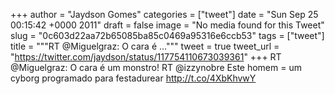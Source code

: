 
+++
author = "Jaydson Gomes"
categories = ["tweet"]
date = "Sun Sep 25 00:15:42 +0000 2011"
draft = false
image = "No media found for this Tweet"
slug = "0c603d22aa72b65085ba85c0469a95316e6ccb53"
tags = ["tweet"]
title = """RT @Miguelgraz: O cara é ..."""
tweet = true
tweet_url = "https://twitter.com/jaydson/status/117754110673039361"
+++
RT @Miguelgraz: O cara é um monstro! RT @izzynobre Este homem = um cyborg programado para festadurear http://t.co/4XbKhvwY
